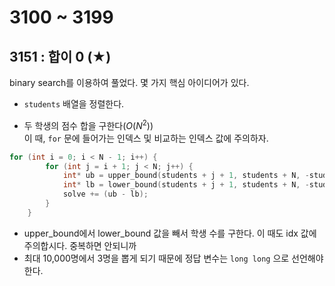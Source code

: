 # 3100 ~ 3199


## 3151 : 합이 0 (★)
binary search를 이용하여 풀었다. 몇 가지 핵심 아이디어가 있다.
* `students` 배열을 정렬한다.

* 두 학생의 점수 합을 구한다($O(N^2)$)  
이 때, `for` 문에 들어가는 인덱스 및 비교하는 인덱스 값에 주의하자.  
```cpp
for (int i = 0; i < N - 1; i++) {
		for (int j = i + 1; j < N; j++) {
			int* ub = upper_bound(students + j + 1, students + N, -students[i] - students[j]);
			int* lb = lower_bound(students + j + 1, students + N, -students[i] - students[j]);
			solve += (ub - lb);
		}
	}
```
* upper_bound에서 lower_bound 값을 빼서 학생 수를 구한다. 이 때도 idx 값에 주의합시다. 중복하면 안되니까
* 최대 10,000명에서 3명을 뽑게 되기 때문에 정답 변수는 `long long` 으로 선언해야 한다.
